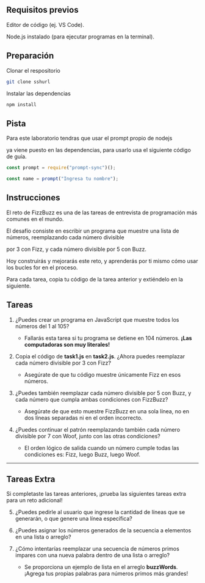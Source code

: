 ## Requisitos previos

Editor de código (ej. VS Code).

Node.js instalado (para ejecutar programas en la terminal).

## Preparación

Clonar el respositorio
```bash
git clone sshurl
```

Instalar las dependencias
```bash
npm install
```

## Pista

Para este laboratorio tendras que usar el prompt propio de nodejs

ya viene puesto en las dependencias, para usarlo usa el siguiente código de guía.

```javascript
const prompt = require("prompt-sync")();

const name = prompt("Ingresa tu nombre");
```

## Instrucciones

El reto de FizzBuzz es una de las tareas de entrevista de programación más comunes en el mundo. 

El desafío consiste en escribir un programa que muestre una lista de números, reemplazando cada número divisible

por 3 con Fizz, y cada número divisible por 5 con Buzz.

Hoy construirás y mejorarás este reto, y aprenderás por ti mismo cómo usar los bucles for en el proceso.

Para cada tarea, copia tu código de la tarea anterior y extiéndelo en la siguiente.

## Tareas

1. ¿Puedes crear un programa en JavaScript que muestre todos los números del 1 al 105?  
    * Fallarás esta tarea si tu programa se detiene en 104 números. **¡Las computadoras son muy literales!**

2. Copia el código de **task1.js** en **task2.js**. ¿Ahora puedes reemplazar cada número divisible por 3 con Fizz?  
    * Asegúrate de que tu código muestre únicamente Fizz en esos números.  

3. ¿Puedes también reemplazar cada número divisible por 5 con Buzz, y cada número que cumpla ambas condiciones con FizzBuzz?  
    * Asegúrate de que esto muestre FizzBuzz en una sola línea, no en dos líneas separadas ni en el orden incorrecto.  

4. ¿Puedes continuar el patrón reemplazando también cada número divisible por 7 con Woof, junto con las otras condiciones?  
    * El orden lógico de salida cuando un número cumple todas las condiciones es: Fizz, luego Buzz, luego Woof.  

---

## Tareas Extra

Si completaste las tareas anteriores, ¡prueba las siguientes tareas extra para un reto adicional!  

5. ¿Puedes pedirle al usuario que ingrese la cantidad de líneas que se generarán, o que genere una línea específica?  

6. ¿Puedes asignar los números generados de la secuencia a elementos en una lista o arreglo?  

7. ¿Cómo intentarías reemplazar una secuencia de números primos impares con una nueva palabra dentro de una lista o arreglo?  
    * Se proporciona un ejemplo de lista en el arreglo **buzzWords**. ¡Agrega tus propias palabras para números primos más grandes!  

